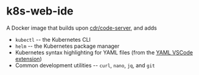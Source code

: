 # k8s-web-ide

A Docker image that builds upon [cdr/code-server](https://github.com/cdr/code-server), and adds

- `kubectl` -- the Kubernetes CLI
- `helm` -- the Kubernetes package manager
- Kubernetes syntax highlighting for YAML files (from the [YAML VSCode extension](https://marketplace.visualstudio.com/items?itemName=redhat.vscode-yaml))
- Common development utilities -- `curl`, `nano`, `jq`, and `git`
